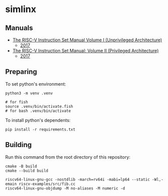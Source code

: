 # simlinx

## Manuals
* [The RISC-V Instruction Set Manual Volume I (Unprivileged Architecture)](https://drive.google.com/file/d/1uviu1nH-tScFfgrovvFCrj7Omv8tFtkp/view)
  * [2017](https://riscv.org/wp-content/uploads/2017/05/riscv-spec-v2.2.pdf)
* [The RISC-V Instruction Set Manual: Volume II (Privileged Architecture)](https://drive.google.com/file/d/17GeetSnT5wW3xNuAHI95-SI1gPGd5sJ_/view)
  * [2017](https://riscv.org/wp-content/uploads/2017/05/riscv-privileged-v1.10.pdf)

## Preparing
To set python's environment:
```shell
python3 -m venv .venv

# for fish
source .venv/bin/activate.fish
# for bash .venv/bin/activate 
```

To install python's dependents:
```shell
pip install -r requirements.txt
```


## Building
Run this command from the root directory of this repository:
```shell
cmake -B build
cmake --build build
```

```shell
riscv64-linux-gnu-gcc -nostdlib -march=rv64i -mabi=lp64 --static -Wl,-emain riscv-examples/src/fib.cc
riscv64-linux-gnu-objdump -M no-aliases -M numeric -d
```